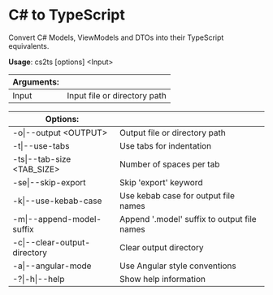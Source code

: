 # C# to TypeScript

Convert C# Models, ViewModels and DTOs into their TypeScript equivalents.

**Usage**: cs2ts \[options\] \<Input\>

| Arguments:                   |                                                |
|------------------------------|------------------------------------------------|
| Input                        | Input file or directory path                   |

| Options:                     |                                                |
|------------------------------|----------------------------------------------- |
| -o\|--output \<OUTPUT\>      | Output file or directory path                  |
| -t\|--use-tabs               | Use tabs for indentation                       |
| -ts\|--tab-size \<TAB_SIZE\>  | Number of spaces per tab                       |
| -se\|--skip-export           | Skip 'export' keyword                          |
| -k\|--use-kebab-case         | Use kebab case for output file names           |
| -m\|--append-model-suffix    | Append '.model' suffix to output file names    |
| -c\|--clear-output-directory | Clear output directory                         |
| -a\|--angular-mode           | Use Angular style conventions                  |
| -?\|-h\|--help               | Show help information                          |